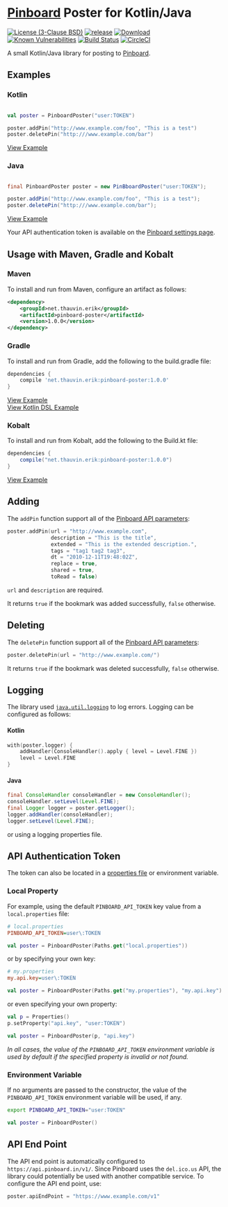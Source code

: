 # [Pinboard](https://pinboard.in) Poster for Kotlin/Java

[![License (3-Clause BSD)](https://img.shields.io/badge/license-BSD%203--Clause-blue.svg?style=flat-square)](http://opensource.org/licenses/BSD-3-Clause) [![release](https://img.shields.io/github/release/ethauvin/pinboard-poster.svg)](https://github.com/ethauvin/pinboard-poster/releases/latest) [![Download](https://api.bintray.com/packages/ethauvin/maven/pinboard-poster/images/download.svg)](https://bintray.com/ethauvin/maven/pinboard-poster/_latestVersion)  
[![Known Vulnerabilities](https://snyk.io/test/github/ethauvin/pinboard-poster/badge.svg?targetFile=pom.xml)](https://snyk.io/test/github/ethauvin/pinboard-poster?targetFile=pom.xml) [![Build Status](https://travis-ci.org/ethauvin/pinboard-poster.svg?branch=master)](https://travis-ci.org/ethauvin/pinboard-poster) [![CircleCI](https://circleci.com/gh/ethauvin/pinboard-poster/tree/master.svg?style=shield)](https://circleci.com/gh/ethauvin/pinboard-poster/tree/master)

A small Kotlin/Java library for posting to [Pinboard](https://pinboard.in).

## Examples

### Kotlin

```kotlin

val poster = PinboardPoster("user:TOKEN")

poster.addPin("http://www.example.com/foo", "This is a test")
poster.deletePin("http:///www.example.com/bar")

```
[View Example](https://github.com/ethauvin/pinboard-poster/blob/master/samples/koltin/src/main/kotlin/net/thauvin/erik/pinboard/samples/KotlinExample.kt)

### Java
```java

final PinboardPoster poster = new PinBboardPoster("user:TOKEN");

poster.addPin("http://www.example.com/foo", "This is a test");
poster.deletePin("http:///www.example.com/bar");
```
[View Example](https://github.com/ethauvin/pinboard-poster/blob/master/samples/java/src/main/java/net/thauvin/erik/pinboard/samples/JavaExample.java)

Your API authentication token is available on the [Pinboard settings page](https://pinboard.in/settings/password).

## Usage with Maven, Gradle and Kobalt

### Maven

To install and run from Maven, configure an artifact as follows:

```xml
<dependency>
    <groupId>net.thauvin.erik</groupId>
    <artifactId>pinboard-poster</artifactId>
    <version>1.0.0</version>
</dependency>
```

### Gradle

To install and run from Gradle, add the following to the build.gradle file:

```gradle
dependencies {
    compile 'net.thauvin.erik:pinboard-poster:1.0.0'
}
```
[View Example](https://github.com/ethauvin/pinboard-poster/blob/master/samples/java/build.gradle)  
[View Kotlin DSL Example](https://github.com/ethauvin/pinboard-poster/blob/master/samples/koltin/build.gradle.kts)

### Kobalt

To install and run from Kobalt, add the following to the Build.kt file:

```gradle
dependencies {
    compile("net.thauvin.erik:pinboard-poster:1.0.0")
}
```
[View Example](https://github.com/ethauvin/pinboard-poster/blob/master/samples/koltin/kobalt/src/Build.kt)

## Adding

The `addPin` function support all of the [Pinboard API parameters](https://pinboard.in/api/#posts_add):

```kotlin
poster.addPin(url = "http://www.example.com",
              description = "This is the title",
              extended = "This is the extended description.",
              tags = "tag1 tag2 tag3",
              dt = "2010-12-11T19:48:02Z",
              replace = true,
              shared = true,
              toRead = false)
```

`url` and `description` are required.

It returns `true` if the bookmark was added successfully, `false` otherwise.

## Deleting

The `deletePin` function support all of the [Pinboard API parameters](https://pinboard.in/api/#posts_delete):

```kotlin
poster.deletePin(url = "http://www.example.com/")
```

It returns `true` if the bookmark was deleted successfully, `false` otherwise.

## Logging

The library used [`java.util.logging`](https://docs.oracle.com/javase/8/docs/api/java/util/logging/package-summary.html) to log errors. Logging can be configured as follows:

#### Kotlin
```kotlin
with(poster.logger) {
    addHandler(ConsoleHandler().apply { level = Level.FINE })
    level = Level.FINE
}
```
#### Java
```java
final ConsoleHandler consoleHandler = new ConsoleHandler();
consoleHandler.setLevel(Level.FINE);
final Logger logger = poster.getLogger();
logger.addHandler(consoleHandler);
logger.setLevel(Level.FINE);
```

or using a logging properties file.

## API Authentication Token

The token can also be located in a [properties file](https://en.wikipedia.org/wiki/.properties) or environment variable.

### Local Property

For example, using the default `PINBOARD_API_TOKEN` key value from a `local.properties` file:

```ini
# local.properties
PINBOARD_API_TOKEN=user\:TOKEN
```

```kotlin
val poster = PinboardPoster(Paths.get("local.properties"))
```

or by specifying your own key:

```ini
# my.properties
my.api.key=user\:TOKEN
```

```kotlin
val poster = PinboardPoster(Paths.get("my.properties"), "my.api.key")
```

or even specifying your own property:

```kotlin
val p = Properties()
p.setProperty("api.key", "user:TOKEN")

val poster = PinboardPoster(p, "api.key")
```

_In all cases, the value of the `PINBOARD_API_TOKEN` environment variable is used by default if the specified property is invalid or not found._

### Environment Variable

If no arguments are passed to the constructor, the value of the `PINBOARD_API_TOKEN` environment variable will be used, if any.

```sh
export PINBOARD_API_TOKEN="user:TOKEN"
```

```kotlin
val poster = PinboardPoster()
```

## API End Point

The API end point is automatically configured to `https://api.pinboard.in/v1/`. Since Pinboard uses the `del.ico.us` API, the library could potentially be used with another compatible service. To configure the API end point, use:

```kotlin
poster.apiEndPoint = "https://www.example.com/v1"
```